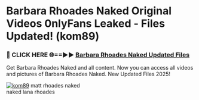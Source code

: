 # Barbara Rhoades Naked Original Videos 0nlyFans Leaked - Files Updated! (kom89)

<h3>🔴 CLICK HERE 🌐==►► <a href="https://tinyurl.com/yckcrads" rel="nofollow">Barbara Rhoades Naked Updated Files</a></h3>

Get Barbara Rhoades Naked and all content. Now you can access all videos and pictures of Barbara Rhoades Naked. New Updated Files 2025!

[![kom89](https://i.imgur.com/hpKpOFt.gif)](https://tinyurl.com/yckcrads)
matt rhoades naked<br>
naked lana rhoades